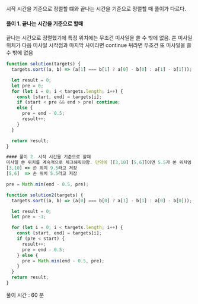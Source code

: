시작 시간을 기준으로 정렬할 떄와 끝나는 시간을 기준으로 정렬할 때 풀이가 다르다.

#### 풀이 1. 끝나는 시간을 기준으로 할때

끝나는 시간으로 정렬했기에 특정 위치에는 무조건 미사일을 쏠 수 밖에 없음.
쏜 미사일 위치가 다음 미사일 시작점과 마지막 사이라면 continue
뒤라면 무조건 또 미사일을 쏠 수 밖에 없음

```js
function solution(targets) {
  targets.sort((a, b) => (a[1] === b[1] ? a[0] - b[0] : a[1] - b[1]));

  let result = 0;
  let pre = 0;
  for (let i = 0; i < targets.length; i++) {
    const [start, end] = targets[i];
    if (start < pre && end > pre) continue;
    else {
      pre = end - 0.5;
      result++;
    }
  }

  return result;
}

#### 풀이 2. 시작 시간을 기준으로 할때
미사일 쏜 위치를 계속적으로 체크해줘야함. 만약에 [[3,10] [5,6]]이면 5.5가 쏜 위치임
[3,10] => 쏜 위치 9.5라고 저장
[5,6]  => 손 위치 5.5라고 저장

pre = Math.min(end - 0.5, pre);

function solution2(targets) {
  targets.sort((a, b) => (a[0] === b[0] ? a[1] - b[1] : a[0] - b[0]));

  let result = 0;
  let pre = -1;

  for (let i = 0; i < targets.length; i++) {
    const [start, end] = targets[i];
    if (pre < start) {
      result++;
      pre = end - 0.5;
    } else {
      pre = Math.min(end - 0.5, pre);
    }
  }
  return result;
}
```

풀이 시간 : 60 분
